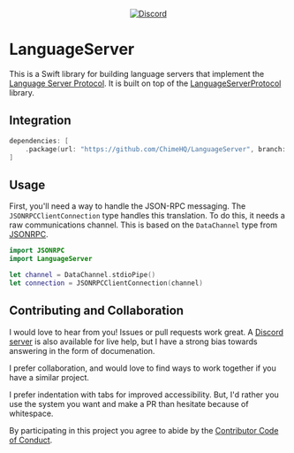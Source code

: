 <div align="center">

[![Discord][discord badge]][discord]

</div>

# LanguageServer

This is a Swift library for building language servers that implement the [Language Server Protocol](https://microsoft.github.io/language-server-protocol/). It is built on top of the [LanguageServerProtocol][languageserverprotocol] library.

## Integration

```swift
dependencies: [
    .package(url: "https://github.com/ChimeHQ/LanguageServer", branch: "main")
]
```

## Usage

First, you'll need a way to handle the JSON-RPC messaging. The `JSONRPCClientConnection` type handles this translation. To do this, it needs a raw communications channel. This is based on the `DataChannel` type from [JSONRPC](https://github.com/ChimeHQ/JSONRPC).

```swift
import JSONRPC
import LanguageServer 

let channel = DataChannel.stdioPipe()
let connection = JSONRPCClientConnection(channel)
```

## Contributing and Collaboration

I would love to hear from you! Issues or pull requests work great. A [Discord server][discord] is also available for live help, but I have a strong bias towards answering in the form of documenation.

I prefer collaboration, and would love to find ways to work together if you have a similar project.

I prefer indentation with tabs for improved accessibility. But, I'd rather you use the system you want and make a PR than hesitate because of whitespace.

By participating in this project you agree to abide by the [Contributor Code of Conduct](CODE_OF_CONDUCT.md).

[discord]: https://discord.gg/esFpX6sErJ
[discord badge]: https://img.shields.io/badge/Discord-purple?logo=Discord&label=Chat&color=%235A64EC
[languageserverprotocol]: https://github.com/ChimeHQ/LanguageServerProtocol
